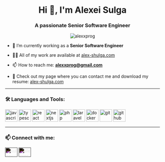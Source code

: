 <h1 align="center">Hi 👋, I'm Alexei Sulga</h1>
<h3 align="center">A passionate Senior Software Engineer</h3>

<p align="center">
  <img src="https://komarev.com/ghpvc/?username=alexxprog&label=Profile%20views&color=0e75b6&style=flat" alt="alexxprog" />
</p>

- 🔭 I’m currently working as a **Senior Software Engineer**

- 👨‍💻 All of my work are available at [alex-shulga.com](https://alex-shulga.com/)

- 📫 How to reach me: **alexxprog@gmail.com**

- 📄 Check out my page where you can contact me and download my resume: [alex-shulga.com](https://alex-shulga.com/)

---

### 🛠️ Languages and Tools:

<p align="left">
  <img src="https://cdn.jsdelivr.net/gh/devicons/devicon/icons/javascript/javascript-original.svg" alt="javascript" width="40" height="40"/>
  <img src="https://cdn.jsdelivr.net/gh/devicons/devicon/icons/typescript/typescript-original.svg" alt="typescript" width="40" height="40"/>
  <img src="https://cdn.jsdelivr.net/gh/devicons/devicon/icons/react/react-original.svg" alt="react" width="40" height="40"/>
  <img src="https://cdn.jsdelivr.net/gh/devicons/devicon/icons/nextjs/nextjs-original.svg" alt="nextjs" width="40" height="40"/>
  <img src="https://cdn.jsdelivr.net/gh/devicons/devicon/icons/php/php-original.svg" alt="php" width="40" height="40"/>
  <img src="https://cdn.jsdelivr.net/gh/devicons/devicon/icons/laravel/laravel-plain.svg" alt="laravel" width="40" height="40"/>
  <img src="https://cdn.jsdelivr.net/gh/devicons/devicon/icons/docker/docker-original.svg" alt="docker" width="40" height="40"/>
  <img src="https://cdn.jsdelivr.net/gh/devicons/devicon/icons/git/git-original.svg" alt="git" width="40" height="40"/>
  <img src="https://cdn.jsdelivr.net/gh/devicons/devicon/icons/github/github-original.svg" alt="github" width="40" height="40"/>
</p>

---

### 📫 Connect with me:

<p align="left">
  <a href="https://www.linkedin.com/in/sulga-alexei/" style="filter: invert(1);" target="_blank">
    <img align="center" src="https://cdn.jsdelivr.net/npm/simple-icons@v3/icons/linkedin.svg" alt="sulga-alexei" height="30" width="40" />
  </a>
  <a href="mailto:alexxprog@gmail.com" style="filter: invert(1);">
    <img align="center" src="https://cdn.jsdelivr.net/npm/simple-icons@v3/icons/gmail.svg" alt="alexxprog@gmail.com" height="30" width="40" />
  </a>
</p>

